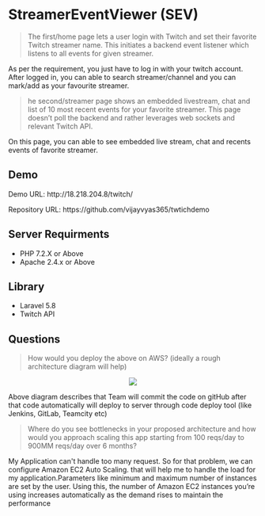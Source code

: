 <h1>StreamerEventViewer (SEV)</h1>


<blockquote><p>The first/home page lets a user login with Twitch and set their favorite Twitch streamer name. This initiates a backend event listener which listens to all events for given streamer.</p></blockquote>

As per the requirement, you just have to log in with your twitch account. After logged in, you can able to search streamer/channel and you can mark/add as your favourite streamer.

<blockquote><p>he second/streamer page shows an embedded livestream, chat and list of 10 most recent events for your favorite streamer. This page doesn’t poll the backend and rather leverages web sockets and relevant Twitch API.</p></blockquote>

On this page, you can able to see embedded live stream, chat and recents events of favorite streamer. 

<h2>Demo</h2>
<p>Demo URL: http://18.218.204.8/twitch/</p>
<p>Repository URL: https://github.com/vijayvyas365/twtichdemo</p>

<h2>Server Requirments</h2>

<ul>
    <li>PHP 7.2.X or Above</li>
    <li>Apache 2.4.x or Above</li>
</ul>

<h2>Library</h2>
<ul>
    <li>Laravel 5.8</li>
    <li>Twitch API</li>
</ul>


<h2>Questions</h2>

<blockquote><p>How would you deploy the above on AWS? (ideally a rough architecture diagram will help)</p></blockquote>

<p align="center"><img src="http://18.218.204.8/twitch/public/diagram.png" /></p>

Above diagram describes that Team will commit the code on gitHub after that code automatically will deploy to server through code deploy tool (like Jenkins, GitLab, Teamcity etc) 

<blockquote><p>Where do you see bottlenecks in your proposed architecture and how would you approach scaling this app starting from 100 reqs/day to 900MM reqs/day over 6 months?</p></blockquote>

My Application can't handle too many request. So for that problem, we can configure Amazon EC2 Auto Scaling. that will help me to handle the load for my application.Parameters like minimum and maximum number of instances are set by the user. Using this, the number of Amazon EC2 instances you’re using increases automatically as the demand rises to maintain the performance
